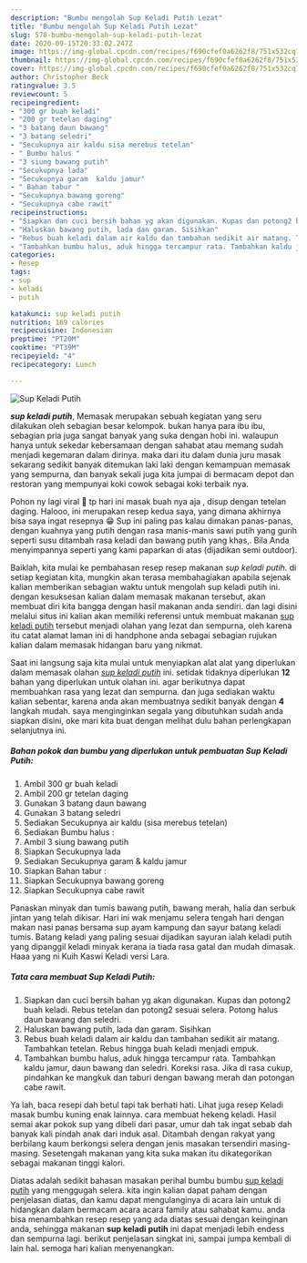 ```yaml
---
description: "Bumbu mengolah Sup Keladi Putih Lezat"
title: "Bumbu mengolah Sup Keladi Putih Lezat"
slug: 578-bumbu-mengolah-sup-keladi-putih-lezat
date: 2020-09-15T20:33:02.247Z
image: https://img-global.cpcdn.com/recipes/f690cfef0a6262f8/751x532cq70/sup-keladi-putih-foto-resep-utama.jpg
thumbnail: https://img-global.cpcdn.com/recipes/f690cfef0a6262f8/751x532cq70/sup-keladi-putih-foto-resep-utama.jpg
cover: https://img-global.cpcdn.com/recipes/f690cfef0a6262f8/751x532cq70/sup-keladi-putih-foto-resep-utama.jpg
author: Christopher Beck
ratingvalue: 3.5
reviewcount: 5
recipeingredient:
- "300 gr buah keladi"
- "200 gr tetelan daging"
- "3 batang daun bawang"
- "3 batang seledri"
- "Secukupnya air kaldu sisa merebus tetelan"
- " Bumbu halus "
- "3 siung bawang putih"
- "Secukupnya lada"
- "Secukupnya garam  kaldu jamur"
- " Bahan tabur "
- "Secukupnya bawang goreng"
- "Secukupnya cabe rawit"
recipeinstructions:
- "Siapkan dan cuci bersih bahan yg akan digunakan. Kupas dan potong2 buah keladi. Rebus tetelan dan potong2 sesuai selera. Potong halus daun bawang dan seledri."
- "Haluskan bawang putih, lada dan garam. Sisihkan"
- "Rebus buah keladi dalam air kaldu dan tambahan sedikit air matang. Tambahkan tetelan. Rebus hingga buah keladi menjadi empuk."
- "Tambahkan bumbu halus, aduk hingga tercampur rata. Tambahkan kaldu jamur, daun bawang dan seledri. Koreksi rasa. Jika di rasa cukup, pindahkan ke mangkuk dan taburi dengan bawang merah dan potongan cabe rawit."
categories:
- Resep
tags:
- sup
- keladi
- putih

katakunci: sup keladi putih 
nutrition: 169 calories
recipecuisine: Indonesian
preptime: "PT20M"
cooktime: "PT39M"
recipeyield: "4"
recipecategory: Lunch

---
```



![Sup Keladi Putih](https://img-global.cpcdn.com/recipes/f690cfef0a6262f8/751x532cq70/sup-keladi-putih-foto-resep-utama.jpg)

<b><i>sup keladi putih</i></b>, Memasak merupakan sebuah kegiatan yang seru dilakukan oleh sebagian besar kelompok. bukan hanya para ibu ibu, sebagian pria juga sangat banyak yang suka dengan hobi ini. walaupun hanya untuk sekedar kebersamaan dengan sahabat atau memang sudah menjadi kegemaran dalam dirinya. maka dari itu dalam dunia juru masak sekarang sedikit banyak ditemukan laki laki dengan kemampuan memasak yang sempurna, dan banyak sekali juga kita jumpai di bermacam depot dan restoran yang mempunyai koki cowok sebagai koki terbaik nya.

Pohon ny lagi viral 🤣 tp hari ini masak buah nya aja , disup dengan tetelan daging. Halooo, ini merupakan resep kedua saya, yang dimana akhirnya bisa saya ingat resepnya 😁 Sup ini paling pas kalau dimakan panas-panas, dengan kuahnya yang putih dengan rasa manis-manis sawi putih yang gurih seperti susu ditambah rasa keladi dan bawang putih yang khas,. Bila Anda menyimpannya seperti yang kami paparkan di atas (dijadikan semi outdoor).

Baiklah, kita mulai ke pembahasan resep resep makanan <i>sup keladi putih</i>. di setiap kegiatan kita, mungkin akan terasa membahagiakan apabila sejenak kalian memberikan sebagian waktu untuk mengolah sup keladi putih ini. dengan kesuksesan kalian dalam memasak makanan tersebut, akan membuat diri kita bangga dengan hasil makanan anda sendiri. dan lagi disini melalui situs ini kalian akan memiliki referensi untuk membuat makanan <u>sup keladi putih</u> tersebut menjadi olahan yang lezat dan sempurna, oleh karena itu catat alamat laman ini di handphone anda sebagai sebagian rujukan kalian dalam memasak hidangan baru yang nikmat.


Saat ini langsung saja kita mulai untuk menyiapkan alat alat yang diperlukan dalam memasak olahan <u><i>sup keladi putih</i></u> ini. setidak tidaknya diperlukan <b>12</b> bahan yang diperlukan untuk olahan ini. agar berikutnya dapat membuahkan rasa yang lezat dan sempurna. dan juga sediakan waktu kalian sebentar, karena anda akan membuatnya sedikit banyak dengan <b>4</b> langkah mudah. saya menginginkan segala yang dibutuhkan sudah anda siapkan disini, oke mari kita buat dengan melihat dulu bahan perlengkapan selanjutnya ini.

<!--inarticleads1-->

##### Bahan pokok dan bumbu yang diperlukan untuk pembuatan Sup Keladi Putih:

1. Ambil 300 gr buah keladi
1. Ambil 200 gr tetelan daging
1. Gunakan 3 batang daun bawang
1. Gunakan 3 batang seledri
1. Sediakan Secukupnya air kaldu (sisa merebus tetelan)
1. Sediakan  Bumbu halus :
1. Ambil 3 siung bawang putih
1. Siapkan Secukupnya lada
1. Sediakan Secukupnya garam &amp; kaldu jamur
1. Siapkan  Bahan tabur :
1. Siapkan Secukupnya bawang goreng
1. Siapkan Secukupnya cabe rawit


Panaskan minyak dan tumis bawang putih, bawang merah, halia dan serbuk jintan yang telah dikisar. Hari ini wak menjamu selera tengah hari dengan makan nasi panas bersama sup ayam kampung dan sayur batang keladi tumis. Batang keladi yang paling sesuai dijadikan sayuran ialah keladi putih yang dipanggil keladi minyak kerana ia tiada rasa gatal dan mudah dimasak. Haaa yang ni Kuih Kaswi Keladi versi Lara. 

<!--inarticleads2-->

##### Tata cara membuat Sup Keladi Putih:

1. Siapkan dan cuci bersih bahan yg akan digunakan. Kupas dan potong2 buah keladi. Rebus tetelan dan potong2 sesuai selera. Potong halus daun bawang dan seledri.
1. Haluskan bawang putih, lada dan garam. Sisihkan
1. Rebus buah keladi dalam air kaldu dan tambahan sedikit air matang. Tambahkan tetelan. Rebus hingga buah keladi menjadi empuk.
1. Tambahkan bumbu halus, aduk hingga tercampur rata. Tambahkan kaldu jamur, daun bawang dan seledri. Koreksi rasa. Jika di rasa cukup, pindahkan ke mangkuk dan taburi dengan bawang merah dan potongan cabe rawit.


Ya lah, baca resepi dah betul tapi tak berhati hati. Lihat juga resep Keladi masak bumbu kuning enak lainnya. cara membuat hekeng keladi. Hasil semai akar pokok sup yang dibeli dari pasar, umur dah tak ingat sebab dah banyak kali pindah anak dari induk asal. Ditambah dengan rakyat yang berbilang kaum berkongsi selera dengan jenis masakan tersendiri masing-masing. Sesetengah makanan yang kita suka makan itu dikategorikan sebagai makanan tinggi kalori. 

Diatas adalah sedikit bahasan masakan perihal bumbu bumbu <u>sup keladi putih</u> yang menggugah selera. kita ingin kalian dapat paham dengan penjelasan diatas, dan kamu dapat mengulanginya di acara lain untuk di hidangkan dalam bermacam acara acara family atau sahabat kamu. anda bisa menambahkan resep resep yang ada diatas sesuai dengan keinginan anda, sehingga makanan <b>sup keladi putih</b> ini dapat menjadi lebih endess dan sempurna lagi. berikut penjelasan singkat ini, sampai jumpa kembali di lain hal. semoga hari kalian menyenangkan.
